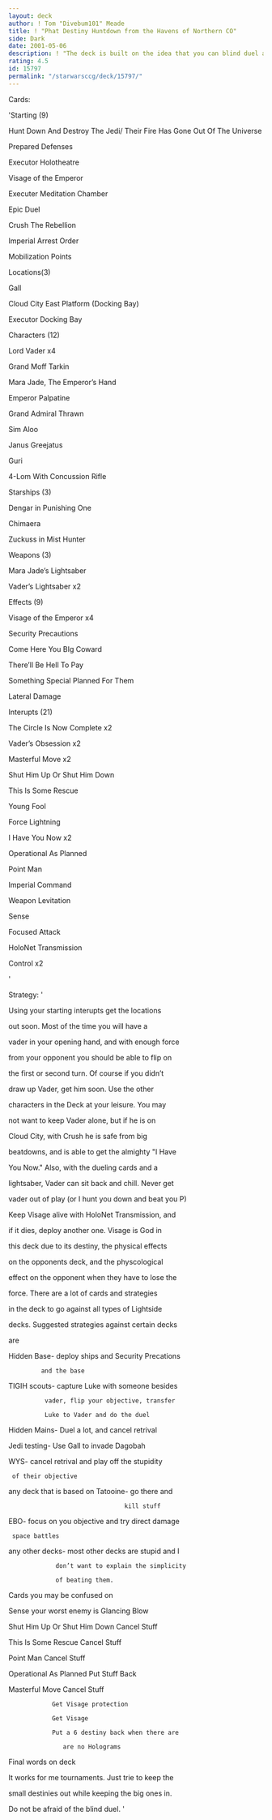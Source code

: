 ```yaml
---
layout: deck
author: ! Tom "Divebum101" Meade
title: ! "Phat Destiny Huntdown from the Havens of Northern CO"
side: Dark
date: 2001-05-06
description: ! "The deck is built on the idea that you can blind duel and win. This is not a beatdown deck, but I have won many games with it. Their are about 22 4 to 7 destiny cards in the deck, along with the 20 0 to 3 destany cards."
rating: 4.5
id: 15797
permalink: "/starwarsccg/deck/15797/"
---
```

Cards: 

'Starting (9)

Hunt Down And Destroy The Jedi/ Their Fire Has Gone Out Of The Universe

Prepared Defenses

Executor Holotheatre

Visage of the Emperor

Executer Meditation Chamber

Epic Duel

Crush The Rebellion

Imperial Arrest Order

Mobilization Points


Locations(3)

Gall

Cloud City East Platform (Docking Bay)

Executor Docking Bay


Characters (12)

Lord Vader x4

Grand Moff Tarkin

Mara Jade, The Emperor’s Hand

Emperor Palpatine

Grand Admiral Thrawn

Sim Aloo

Janus Greejatus

Guri

4-Lom With Concussion Rifle


Starships (3)

Dengar in Punishing One

Chimaera

Zuckuss in Mist Hunter


Weapons (3)

Mara Jade’s Lightsaber

Vader’s Lightsaber x2


Effects (9)

Visage of the Emperor x4

Security Precautions

Come Here You BIg Coward

There’ll Be Hell To Pay

Something Special Planned For Them

Lateral Damage


Interupts (21)

The Circle Is Now Complete x2

Vader’s Obsession x2

Masterful Move x2

Shut Him Up Or Shut Him Down

This Is Some Rescue

Young Fool

Force Lightning

I Have You Now x2

Operational As Planned

Point Man

Imperial Command

Weapon Levitation

Sense

Focused Attack

HoloNet Transmission

Control x2


'

Strategy: '

Using your starting interupts get the locations

out soon.  Most of the time you will have a

vader in your opening hand, and with enough force 

from your opponent you should be able to flip on 

the first or second turn.  Of course if you didn’t

draw up Vader, get him soon. Use the other 

characters in the Deck at your leisure. You may 

not want to keep Vader alone, but if he is on 

Cloud City, with Crush he is safe from big 

beatdowns, and is able to get the almighty "I Have 

You Now." Also, with the dueling cards and a 

lightsaber, Vader can sit back and chill. Never get

vader out of play (or I hunt you down and beat you P) 

Keep Visage alive with HoloNet Transmission, and 

if it dies, deploy another one. Visage is God in 

this deck due to its destiny, the physical effects

on the opponents deck, and the physcological 

effect on the opponent when they have to lose the 

force.  There are a lot of cards and strategies 

in the deck to go against all types of Lightside 

decks. Suggested strategies against certain decks 

are

Hidden Base- deploy ships and Security Precations

             and the base

TIGIH scouts- capture Luke with someone besides 

              vader, flip your objective, transfer 

              Luke to Vader and do the duel

Hidden Mains- Duel a lot, and cancel retrival

Jedi testing- Use Gall to invade Dagobah

WYS- cancel retrival and play off the stupidity 

     of their objective

any deck that is based on Tatooine- go there and 

                                    kill stuff

EBO- focus on you objective and try direct damage 

     space battles

any other decks- most other decks are stupid and I 

                 don’t want to explain the simplicity 

                 of beating them.


Cards you may be confused on

Sense your worst enemy is Glancing Blow

Shut Him Up Or Shut Him Down Cancel Stuff

This Is Some Rescue Cancel Stuff

Point Man Cancel Stuff 

Operational As Planned Put Stuff Back

Masterful Move Cancel Stuff

                Get Visage protection

                Get Visage

                Put a 6 destiny back when there are 

                   are no Holograms


Final words on deck

It works for me tournaments. Just trie to keep the

small destinies out while keeping the big ones in.

Do not be afraid of the blind duel. '
